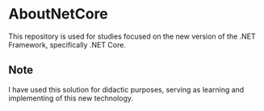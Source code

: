 # AboutNetCore

This repository is used for studies focused on the new version of the .NET Framework, specifically .NET Core.

## Note 
I have used this solution for didactic purposes, serving as learning and implementing of this new technology.
